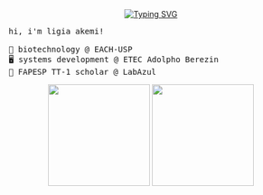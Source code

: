 <div align="center">
      <a href="https://git.io/typing-svg"><img src="https://readme-typing-svg.demolab.com?font=Fira+Code&pause=1000&color=FF6E96&width=435&lines=welcome!!!+this+is+ligia+akemi+%3A)" alt="Typing SVG" /></a>
      
<pre align="left">
hi, i'm ligia akemi!

🧬 biotechnology @ EACH-USP  
🖥️ systems development @ ETEC Adolpho Berezin  
🦠 FAPESP TT-1 scholar @ LabAzul  
</pre>

<img height="180px" src="https://github-readme-stats.vercel.app/api/top-langs/?username=limiyama&layout=compact&langs_count=8&theme=dracula&hide_border=true"/> <img height="180px" src="https://github-readme-stats.vercel.app/api?username=limiyama&theme=dracula&hide_border=true&include_all_commits=false&count_private=false"/>


</div>
